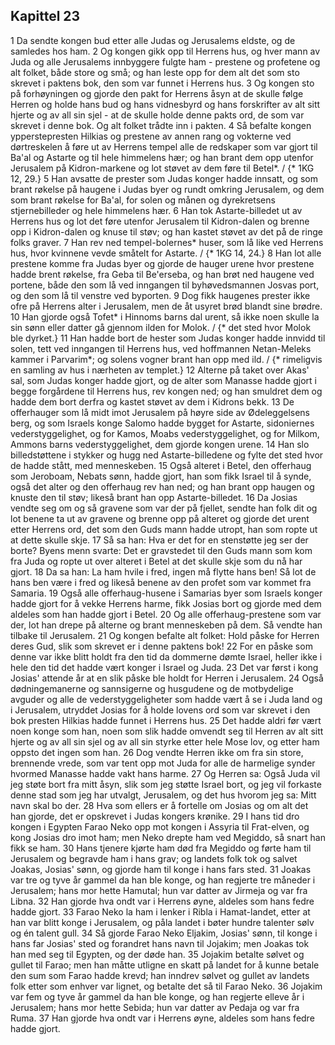 ## Kapittel 23

1 Da sendte kongen bud etter alle Judas og Jerusalems eldste, og de samledes hos ham.
2 Og kongen gikk opp til Herrens hus, og hver mann av Juda og alle Jerusalems innbyggere fulgte ham - prestene og profetene og alt folket, både store og små; og han leste opp for dem alt det som sto skrevet i paktens bok, den som var funnet i Herrens hus.
3 Og kongen sto på forhøyningen og gjorde den pakt for Herrens åsyn at de skulle følge Herren og holde hans bud og hans vidnesbyrd og hans forskrifter av alt sitt hjerte og av all sin sjel - at de skulle holde denne pakts ord, de som var skrevet i denne bok. Og alt folket trådte inn i pakten.
4 Så befalte kongen ypperstepresten Hilkias og prestene av annen rang og vokterne ved dørtreskelen å føre ut av Herrens tempel alle de redskaper som var gjort til Ba'al og Astarte og til hele himmelens hær; og han brant dem opp utenfor Jerusalem på Kidron-markene og lot støvet av dem føre til Betel*. / {* 1KG 12, 29.}
5 Han avsatte de prester som Judas konger hadde innsatt, og som brant røkelse på haugene i Judas byer og rundt omkring Jerusalem, og dem som brant røkelse for Ba'al, for solen og månen og dyrekretsens stjernebilleder og hele himmelens hær.
6 Han tok Astarte-billedet ut av Herrens hus og lot det føre utenfor Jerusalem til Kidron-dalen og brenne opp i Kidron-dalen og knuse til støv; og han kastet støvet av det på de ringe folks graver.
7 Han rev ned tempel-bolernes* huser, som lå like ved Herrens hus, hvor kvinnene vevde småtelt for Astarte. / {* 1KG 14, 24.}
8 Han lot alle prestene komme fra Judas byer og gjorde de hauger urene hvor prestene hadde brent røkelse, fra Geba til Be'erseba, og han brøt ned haugene ved portene, både den som lå ved inngangen til byhøvedsmannen Josvas port, og den som lå til venstre ved byporten.
9 Dog fikk haugenes prester ikke ofre på Herrens alter i Jerusalem, men de åt usyret brød blandt sine brødre.
10 Han gjorde også Tofet* i Hinnoms barns dal urent, så ikke noen skulle la sin sønn eller datter gå gjennom ilden for Molok. / {* det sted hvor Molok ble dyrket.}
11 Han hadde bort de hester som Judas konger hadde innvidd til solen, tett ved inngangen til Herrens hus, ved hoffmannen Netan-Meleks kammer i Parvarim*; og solens vogner brant han opp med ild. / {* rimeligvis en samling av hus i nærheten av templet.}
12 Alterne på taket over Akas' sal, som Judas konger hadde gjort, og de alter som Manasse hadde gjort i begge forgårdene til Herrens hus, rev kongen ned; og han smuldret dem og hadde dem bort derfra og kastet støvet av dem i Kidrons bekk.
13 De offerhauger som lå midt imot Jerusalem på høyre side av Ødeleggelsens berg, og som Israels konge Salomo hadde bygget for Astarte, sidoniernes vederstyggelighet, og for Kamos, Moabs vederstyggelighet, og for Milkom, Ammons barns vederstyggelighet, dem gjorde kongen urene.
14 Han slo billedstøttene i stykker og hugg ned Astarte-billedene og fylte det sted hvor de hadde stått, med menneskeben.
15 Også alteret i Betel, den offerhaug som Jeroboam, Nebats sønn, hadde gjort, han som fikk Israel til å synde, også det alter og den offerhaug rev han ned; og han brant opp haugen og knuste den til støv; likeså brant han opp Astarte-billedet.
16 Da Josias vendte seg om og så gravene som var der på fjellet, sendte han folk dit og lot benene ta ut av gravene og brenne opp på alteret og gjorde det urent etter Herrens ord, det som den Guds mann hadde utropt, han som ropte ut at dette skulle skje.
17 Så sa han: Hva er det for en stenstøtte jeg ser der borte? Byens menn svarte: Det er gravstedet til den Guds mann som kom fra Juda og ropte ut over alteret i Betel at det skulle skje som du nå har gjort.
18 Da sa han: La ham hvile i fred, ingen må flytte hans ben! Så lot de hans ben være i fred og likeså benene av den profet som var kommet fra Samaria.
19 Også alle offerhaug-husene i Samarias byer som Israels konger hadde gjort for å vekke Herrens harme, fikk Josias bort og gjorde med dem aldeles som han hadde gjort i Betel.
20 Og alle offerhaug-prestene som var der, lot han drepe på alterne og brant menneskeben på dem. Så vendte han tilbake til Jerusalem.
21 Og kongen befalte alt folket: Hold påske for Herren deres Gud, slik som skrevet er i denne paktens bok!
22 For en påske som denne var ikke blitt holdt fra den tid da dommerne dømte Israel, heller ikke i hele den tid det hadde vært konger i Israel og Juda.
23 Det var først i kong Josias' attende år at en slik påske ble holdt for Herren i Jerusalem.
24 Også dødningemanerne og sannsigerne og husgudene og de motbydelige avguder og alle de vederstyggeligheter som hadde vært å se i Juda land og i Jerusalem, utryddet Josias for å holde lovens ord som var skrevet i den bok presten Hilkias hadde funnet i Herrens hus.
25 Det hadde aldri før vært noen konge som han, noen som slik hadde omvendt seg til Herren av alt sitt hjerte og av all sin sjel og av all sin styrke etter hele Mose lov, og etter ham oppsto det ingen som han.
26 Dog vendte Herren ikke om fra sin store, brennende vrede, som var tent opp mot Juda for alle de harmelige synder hvormed Manasse hadde vakt hans harme.
27 Og Herren sa: Også Juda vil jeg støte bort fra mitt åsyn, slik som jeg støtte Israel bort, og jeg vil forkaste denne stad som jeg har utvalgt, Jerusalem, og det hus hvorom jeg sa: Mitt navn skal bo der.
28 Hva som ellers er å fortelle om Josias og om alt det han gjorde, det er opskrevet i Judas kongers krønike.
29 I hans tid dro kongen i Egypten Farao Neko opp mot kongen i Assyria til Frat-elven, og kong Josias dro imot ham; men Neko drepte ham ved Megiddo, så snart han fikk se ham.
30 Hans tjenere kjørte ham død fra Megiddo og førte ham til Jerusalem og begravde ham i hans grav; og landets folk tok og salvet Joakas, Josias' sønn, og gjorde ham til konge i hans fars sted.
31 Joakas var tre og tyve år gammel da han ble konge, og han regjerte tre måneder i Jerusalem; hans mor hette Hamutal; hun var datter av Jirmeja og var fra Libna.
32 Han gjorde hva ondt var i Herrens øyne, aldeles som hans fedre hadde gjort.
33 Farao Neko la ham i lenker i Ribla i Hamat-landet, etter at han var blitt konge i Jerusalem, og påla landet i bøter hundre talenter sølv og én talent gull.
34 Så gjorde Farao Neko Eljakim, Josias' sønn, til konge i hans far Josias' sted og forandret hans navn til Jojakim; men Joakas tok han med seg til Egypten, og der døde han.
35 Jojakim betalte sølvet og gullet til Farao; men han måtte utligne en skatt på landet for å kunne betale den sum som Farao hadde krevd; han inndrev sølvet og gullet av landets folk etter som enhver var lignet, og betalte det så til Farao Neko.
36 Jojakim var fem og tyve år gammel da han ble konge, og han regjerte elleve år i Jerusalem; hans mor hette Sebida; hun var datter av Pedaja og var fra Ruma.
37 Han gjorde hva ondt var i Herrens øyne, aldeles som hans fedre hadde gjort.
